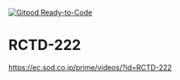 [![Gitpod Ready-to-Code](https://img.shields.io/badge/Gitpod-Ready--to--Code-blue?logo=gitpod)](https://gitpod.io/#https://github.com/Mac0S/RCTD-222) 

# RCTD-222
https://ec.sod.co.jp/prime/videos/?id=RCTD-222
